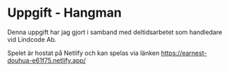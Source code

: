 
# Uppgift - Hangman

Denna uppgift har jag gjort i samband med deltidsarbetet som handledare vid Lindcode Ab.

Spelet är hostat på Netlify och kan spelas via länken https://earnest-douhua-e61f75.netlify.app/ 